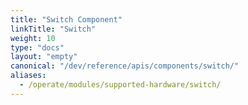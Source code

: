 ```yaml
---
title: "Switch Component"
linkTitle: "Switch"
weight: 10
type: "docs"
layout: "empty"
canonical: "/dev/reference/apis/components/switch/"
aliases:
  - /operate/modules/supported-hardware/switch/
---
```


